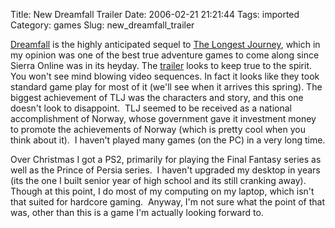 Title: New Dreamfall Trailer
Date: 2006-02-21 21:21:44
Tags: imported
Category: games
Slug: new_dreamfall_trailer

<a title="Dreamfall" href="http://www.dreamfall.com">Dreamfall</a> is the highly anticipated sequel to <a title="TLJ" href="http://www.longestjourney.com/">The Longest Journey</a>, which in my opinion was one of the best true adventure games to come along since Sierra Online was in its heyday.  The <a title="Trailer" style="cursor: url('chrome://targetalert/content/skin/movie.png')" href="ftp://ftp.funcom.com/media/Dreamfall/final_dreamfall_trailer_funcom_qtmp4.mov">trailer</a> looks to keep true to the spirit.  You won't see mind blowing video sequences.  In fact it looks like they took standard game play for most of it (we'll see when it arrives this spring).  The biggest achievement of TLJ was the characters and story, and this one doesn't look to disappoint.  TLJ seemed to be received as a national accomplishment of Norway, whose government gave it investment money to promote the achievements of Norway (which is pretty cool when you think about it).  I haven't played many games (on the PC) in a very long time.

Over Christmas I got a PS2, primarily for playing the Final Fantasy series as well as the Prince of Persia series.  I haven't upgraded my desktop in years (its the one I built senior year of high school and its still cranking away).  Though at this point, I do most of my computing on my laptop, which isn't that suited for hardcore gaming.  Anyway, I'm not sure what the point of that was, other than this is a game I'm actually looking forward to.
